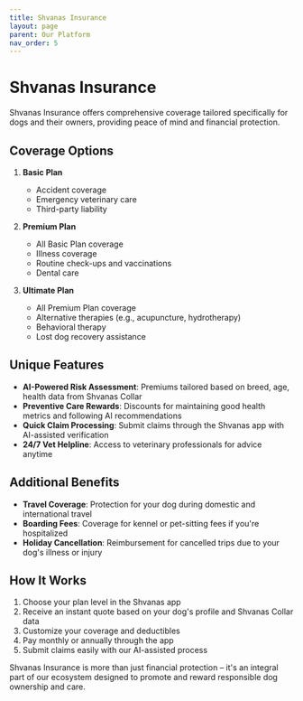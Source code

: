 ```yaml
---
title: Shvanas Insurance
layout: page
parent: Our Platform
nav_order: 5
---
```


# Shvanas Insurance

Shvanas Insurance offers comprehensive coverage tailored specifically for dogs and their owners, providing peace of mind and financial protection.

## Coverage Options

1. **Basic Plan**

   - Accident coverage
   - Emergency veterinary care
   - Third-party liability

2. **Premium Plan**

   - All Basic Plan coverage
   - Illness coverage
   - Routine check-ups and vaccinations
   - Dental care

3. **Ultimate Plan**
   - All Premium Plan coverage
   - Alternative therapies (e.g., acupuncture, hydrotherapy)
   - Behavioral therapy
   - Lost dog recovery assistance

## Unique Features

- **AI-Powered Risk Assessment**: Premiums tailored based on breed, age, health data from Shvanas Collar
- **Preventive Care Rewards**: Discounts for maintaining good health metrics and following AI recommendations
- **Quick Claim Processing**: Submit claims through the Shvanas app with AI-assisted verification
- **24/7 Vet Helpline**: Access to veterinary professionals for advice anytime

## Additional Benefits

- **Travel Coverage**: Protection for your dog during domestic and international travel
- **Boarding Fees**: Coverage for kennel or pet-sitting fees if you're hospitalized
- **Holiday Cancellation**: Reimbursement for cancelled trips due to your dog's illness or injury

## How It Works

1. Choose your plan level in the Shvanas app
2. Receive an instant quote based on your dog's profile and Shvanas Collar data
3. Customize your coverage and deductibles
4. Pay monthly or annually through the app
5. Submit claims easily with our AI-assisted process

Shvanas Insurance is more than just financial protection – it's an integral part of our ecosystem designed to promote and reward responsible dog ownership and care.
